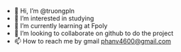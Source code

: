 - 👋 Hi, I’m @truongpln
- 👀 I’m interested in studying
- 🌱 I’m currently learning at Fpoly
- 💞️ I’m looking to collaborate on github to do the project
- 📫 How to reach me by gmail phanv4600@gmail.com

<!---
truongpln/truongpln is a ✨ special ✨ repository because its `README.md` (this file) appears on your GitHub profile.
You can click the Preview link to take a look at your changes.
--->
